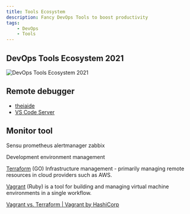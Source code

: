 ```yaml
---
title: Tools Ecosystem
description: Fancy DevOps Tools to boost productivity
tags:
    - DevOps
    - Tools
---
```


## DevOps Tools Ecosystem 2021

![DevOps Tools Ecosystem 2021](https://harness.io/wp-content/uploads/2018/01/DevOps_Ecosystem_v2.jpg)

## Remote debugger

- [theiaide](https://github.com/theia-ide/theia-apps)
- [VS Code Server](https://github.com/cdr/code-server)

## Monitor tool

Sensu
prometheus alertmanager
zabbix

Development environment management

[Terraform](https://www.terraform.io/) (GO) Infrastructure management -
primarily managing remote resources in cloud providers such as AWS.

[Vagrant](https://www.vagrantup.com/intro)
(Ruby) is a tool for building and managing virtual
machine environments in a single workflow.

[Vagrant vs. Terraform | Vagrant by HashiCorp](https://www.vagrantup.com/intro/vs/terraform)
